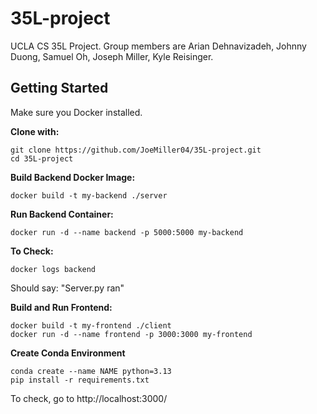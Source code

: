 # 35L-project

UCLA CS 35L Project. Group members are Arian Dehnavizadeh, Johnny Duong, Samuel Oh, Joseph Miller, Kyle Reisinger.

## Getting Started

Make sure you Docker installed.

**Clone with:**

```
git clone https://github.com/JoeMiller04/35L-project.git
cd 35L-project
```

**Build Backend Docker Image:**

```
docker build -t my-backend ./server
```

**Run Backend Container:**

```
docker run -d --name backend -p 5000:5000 my-backend
```

**To Check:**

```
docker logs backend
```

Should say: "Server.py ran"

**Build and Run Frontend:**

```
docker build -t my-frontend ./client
docker run -d --name frontend -p 3000:3000 my-frontend
```

**Create Conda Environment**

```
conda create --name NAME python=3.13
pip install -r requirements.txt
```

To check, go to http://localhost:3000/
